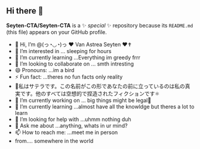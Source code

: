 ## Hi there 👋
**Seyten-CTA/Seyten-CTA** is a ✨ _special_ ✨ repository because its `README.md` (this file) appears on your GitHub profile.


- 👋 Hi, I’m @(っ◔◡◔)っ ♥ Van Astrea Seyten ♥✝️
- 👀 I’m interested in ... sleeping for hours
- 🌱 I’m currently learning ...Everything im greedy frrr
- 💞️ I’m looking to collaborate on ... smth intresting
- 😄 Pronouns: ...im a bird
- ⚡ Fun fact: ...theres no fun facts only reality
- 🎀私はサテラです。この名前がこの形であなたの前に立っているのは私の真実です。他のすべては空想的で捏造されたフィクションです⚛️
- 🔭 I’m currently working on ... big things might be legal👀
- 🌱 I’m currently learning ...almost have all the knowldge but theres a lot to learn
- 🤔 I’m looking for help with ...uhmm nothing duh
- 💬 Ask me about ...anything, whats in ur mind?
- 📫 How to reach me: ...meet me in person
- from.... somewhere in the world
